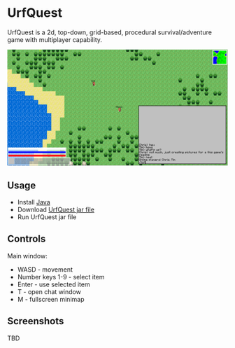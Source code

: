 # UrfQuest
UrfQuest is a 2d, top-down, grid-based, procedural survival/adventure game with multiplayer capability.

![](docs/scrn.PNG)

## Usage
- Install [Java](https://www.java.com/en/download/)
- Download [UrfQuest jar file](https://github.com/SimNine/UrfQuest/releases/latest)
- Run UrfQuest jar file

## Controls
Main window:
 - WASD - movement
 - Number keys 1-9 - select item
 - Enter - use selected item
 - T - open chat window
 - M - fullscreen minimap

## Screenshots

TBD